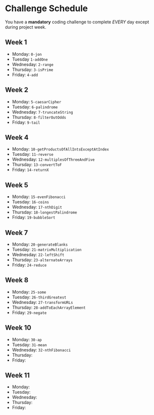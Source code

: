 # Challenge Schedule 

You have a **mandatory** coding challenge to complete *EVERY* day except during project week.

## Week 1

* Monday: `0-jon`
* Tuesday  `1-addOne`
* Wednesday: `2-range`
* Thursday: `3-isPrime`
* Friday: `4-add`

## Week 2

* Monday: `5-caesarCipher`
* Tuesday: `6-palindrome`
* Wednesday: `7-truncateString`
* Thursday: `8-filterOutOdds`
* Friday: `9-tail`

## Week 4

* Monday: `10-getProductsOfAllIntsExceptAtIndex`
* Tuesday: `11-reverse`
* Wednesday: `12-multiplesOfThreeAndFive`
* Thursday: `13-convertToF`
* Friday: `14-returnX`

## Week 5 

* Monday: `15-evenFibonacci`
* Tuesday: `16-coins`
* Wednesday: `17-nthDigit`
* Thursday: `18-longestPalindrome`
* Friday: `19-bubbleSort`

## Week 7

* Monday: `20-generateBlanks`
* Tuesday: `21-matrixMultiplication`
* Wednesday: `22-leftShift`
* Thursday: `23-alternateArrays`
* Friday: `24-reduce`

## Week 8

* Monday: `25-some`
* Tuesday: `26-thirdGreatest`
* Wednesday: `27-transformURLs`
* Thursday: `28-addToEachArrayElement`
* Friday: `29-negate`

## Week 10

* Monday: `30-ap`
* Tuesday: `31-mean`
* Wednesday: `32-nthFibonacci`
* Thursday:
* Friday:

## Week 11

* Monday: 
* Tuesday: 
* Wednesday: 
* Thursday: 
* Friday: 